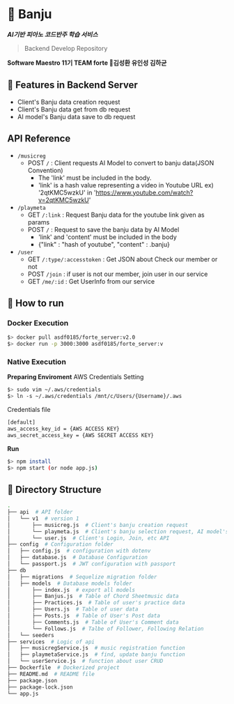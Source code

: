 # :musical_keyboard: Banju
***AI기반 피아노 코드반주 학습 서비스***  
> Backend Develop Repository

**Software Maestro 11기 TEAM forte 🎼김성환 유인성 김하균**

## 🔎 Features in Backend Server
- Client's Banju data creation request
- Client's Banju data get from db request
- AI model's Banju data save to db request

## API Reference
- `/musicreg`
    - POST `/` : Client requests AI Model to convert to banju data(JSON Convention)
        - The 'link' must be included in the body.
        - 'link' is a hash value representing a video in Youtube URL
        ex) '2qtKMC5wzkU' in 'https://www.youtube.com/watch?v=2qtKMC5wzkU'
- `/playmeta`
    - GET `/:link` : Request Banju data for the youtube link given as params
    - POST `/` : Request to save the banju data by AI Model
        - 'link' and 'content' must be included in the body
        - {"link" : "hash of youtube", "content" : .banju}
- `/user`
    - GET `/:type/:accesstoken` : Get JSON about Check our member or not
    - POST `/join` : if user is not our member, join user in our service
    - GET `/me/:id` : Get UserInfo from our service

## 🔨 How to run  
### Docker Execution
```bash
$> docker pull asdf0185/forte_server:v2.0
$> docker run -p 3000:3000 asdf0185/forte_server:v
```  

### Native Execution  
**Preparing Enviroment**
AWS Credentials Setting
```bash
$> sudo vim ~/.aws/credentials
$> ln -s ~/.aws/credentials /mnt/c/Users/{Username}/.aws
```

Credentials file
```bash
[default]
aws_access_key_id = {AWS ACCESS KEY}
aws_secret_access_key = {AWS SECRET ACCESS KEY}
```

**Run**
```bash
$> npm install
$> npm start (or node app.js)
```  

## 📁 Directory Structure
```bash
.
├── api  # API folder
│   └── v1  # version 1
│       ├── musicreg.js  # Client's banju creation request
│       └── playmeta.js  # Client's banju selection request, AI model's banju save request
│       └── user.js  # Client's Login, Join, etc API
├── config  # Configuration folder
│   ├── config.js  # configuration with dotenv
│   ├── database.js  # Database Configuration
│   └── passport.js  # JWT configuration with passport
├── db
│   ├── migrations  # Sequelize migration folder
│   ├── models  # Database models folder
│       ├── index.js  # export all models
│       ├── Banjus.js  # Table of Chord Sheetmusic data
│       ├── Practices.js  # Table of user's practice data
│       ├── Users.js  # Table of user data
│       ├── Posts.js  # Table of User's Post data
│       ├── Comments.js  # Table of User's Comment data
│       └── Follows.js  # Talbe of Follower, Following Relation
│   └── seeders
├── services  # Logic of api
│   ├── musicregService.js  # music registration function
│   ├── playmetaService.js  # find, update banju function
│   └── userService.js  # function about user CRUD
├── Dockerfile  # Dockerized project
├── README.md  # README file
├── package.json
├── package-lock.json
└── app.js
```
